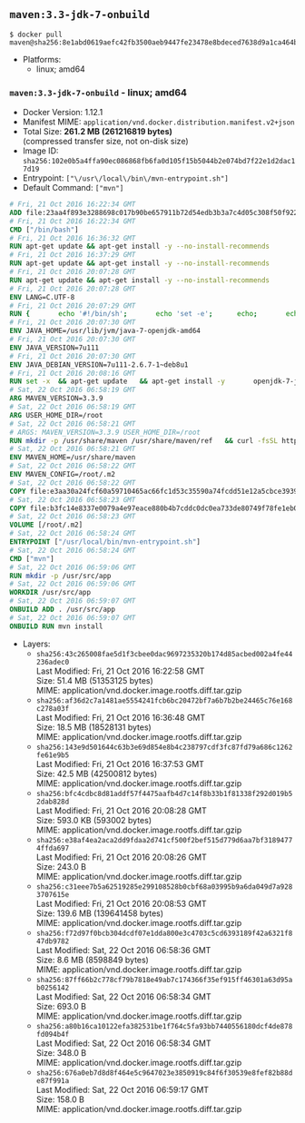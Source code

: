 ## `maven:3.3-jdk-7-onbuild`

```console
$ docker pull maven@sha256:8e1abd0619aefc42fb3500aeb9447fe23478e8bdeced7638d9a1ca464b8828ea
```

-	Platforms:
	-	linux; amd64

### `maven:3.3-jdk-7-onbuild` - linux; amd64

-	Docker Version: 1.12.1
-	Manifest MIME: `application/vnd.docker.distribution.manifest.v2+json`
-	Total Size: **261.2 MB (261216819 bytes)**  
	(compressed transfer size, not on-disk size)
-	Image ID: `sha256:102e0b5a4ffa90ec086868fb6fa0d105f15b5044b2e074bd7f22e1d2dac17d19`
-	Entrypoint: `["\/usr\/local\/bin\/mvn-entrypoint.sh"]`
-	Default Command: `["mvn"]`

```dockerfile
# Fri, 21 Oct 2016 16:22:34 GMT
ADD file:23aa4f893e3288698c017b90be657911b72d54edb3b3a7c4d05c308f50f9228f in / 
# Fri, 21 Oct 2016 16:22:34 GMT
CMD ["/bin/bash"]
# Fri, 21 Oct 2016 16:36:32 GMT
RUN apt-get update && apt-get install -y --no-install-recommends 		ca-certificates 		curl 		wget 	&& rm -rf /var/lib/apt/lists/*
# Fri, 21 Oct 2016 16:37:29 GMT
RUN apt-get update && apt-get install -y --no-install-recommends 		bzr 		git 		mercurial 		openssh-client 		subversion 				procps 	&& rm -rf /var/lib/apt/lists/*
# Fri, 21 Oct 2016 20:07:28 GMT
RUN apt-get update && apt-get install -y --no-install-recommends 		bzip2 		unzip 		xz-utils 	&& rm -rf /var/lib/apt/lists/*
# Fri, 21 Oct 2016 20:07:28 GMT
ENV LANG=C.UTF-8
# Fri, 21 Oct 2016 20:07:29 GMT
RUN { 		echo '#!/bin/sh'; 		echo 'set -e'; 		echo; 		echo 'dirname "$(dirname "$(readlink -f "$(which javac || which java)")")"'; 	} > /usr/local/bin/docker-java-home 	&& chmod +x /usr/local/bin/docker-java-home
# Fri, 21 Oct 2016 20:07:30 GMT
ENV JAVA_HOME=/usr/lib/jvm/java-7-openjdk-amd64
# Fri, 21 Oct 2016 20:07:30 GMT
ENV JAVA_VERSION=7u111
# Fri, 21 Oct 2016 20:07:30 GMT
ENV JAVA_DEBIAN_VERSION=7u111-2.6.7-1~deb8u1
# Fri, 21 Oct 2016 20:08:16 GMT
RUN set -x 	&& apt-get update 	&& apt-get install -y 		openjdk-7-jdk="$JAVA_DEBIAN_VERSION" 	&& rm -rf /var/lib/apt/lists/* 	&& [ "$JAVA_HOME" = "$(docker-java-home)" ]
# Sat, 22 Oct 2016 06:58:19 GMT
ARG MAVEN_VERSION=3.3.9
# Sat, 22 Oct 2016 06:58:19 GMT
ARG USER_HOME_DIR=/root
# Sat, 22 Oct 2016 06:58:21 GMT
# ARGS: MAVEN_VERSION=3.3.9 USER_HOME_DIR=/root
RUN mkdir -p /usr/share/maven /usr/share/maven/ref   && curl -fsSL http://apache.osuosl.org/maven/maven-3/$MAVEN_VERSION/binaries/apache-maven-$MAVEN_VERSION-bin.tar.gz     | tar -xzC /usr/share/maven --strip-components=1   && ln -s /usr/share/maven/bin/mvn /usr/bin/mvn
# Sat, 22 Oct 2016 06:58:21 GMT
ENV MAVEN_HOME=/usr/share/maven
# Sat, 22 Oct 2016 06:58:22 GMT
ENV MAVEN_CONFIG=/root/.m2
# Sat, 22 Oct 2016 06:58:22 GMT
COPY file:e3aa30a24fcf60a59710465ac66fc1d53c35590a74fcdd51e12a5cbce393904b in /usr/local/bin/mvn-entrypoint.sh 
# Sat, 22 Oct 2016 06:58:23 GMT
COPY file:b3fc14e8337e0079a4e97eace880b4b7cddc0dc0ea733de80749f78fe1eb089a in /usr/share/maven/ref/ 
# Sat, 22 Oct 2016 06:58:23 GMT
VOLUME [/root/.m2]
# Sat, 22 Oct 2016 06:58:24 GMT
ENTRYPOINT ["/usr/local/bin/mvn-entrypoint.sh"]
# Sat, 22 Oct 2016 06:58:24 GMT
CMD ["mvn"]
# Sat, 22 Oct 2016 06:59:06 GMT
RUN mkdir -p /usr/src/app
# Sat, 22 Oct 2016 06:59:06 GMT
WORKDIR /usr/src/app
# Sat, 22 Oct 2016 06:59:07 GMT
ONBUILD ADD . /usr/src/app
# Sat, 22 Oct 2016 06:59:07 GMT
ONBUILD RUN mvn install
```

-	Layers:
	-	`sha256:43c265008fae5d1f3cbee0dac9697235320b174d85acbed002a4fe44236adec0`  
		Last Modified: Fri, 21 Oct 2016 16:22:58 GMT  
		Size: 51.4 MB (51353125 bytes)  
		MIME: application/vnd.docker.image.rootfs.diff.tar.gzip
	-	`sha256:af36d2c7a1481ae5554241fcb6bc20472bf7a6b7b2be24465c76e168c278a03f`  
		Last Modified: Fri, 21 Oct 2016 16:36:48 GMT  
		Size: 18.5 MB (18528131 bytes)  
		MIME: application/vnd.docker.image.rootfs.diff.tar.gzip
	-	`sha256:143e9d501644c63b3e69d854e8b4c238797cdf3fc87fd79a686c1262fe61e9b5`  
		Last Modified: Fri, 21 Oct 2016 16:37:53 GMT  
		Size: 42.5 MB (42500812 bytes)  
		MIME: application/vnd.docker.image.rootfs.diff.tar.gzip
	-	`sha256:bfc4cdbc8d81addf57f4475aafb4d7c14f8b33b1f81338f292d019b52dab828d`  
		Last Modified: Fri, 21 Oct 2016 20:08:28 GMT  
		Size: 593.0 KB (593002 bytes)  
		MIME: application/vnd.docker.image.rootfs.diff.tar.gzip
	-	`sha256:e38af4ea2aca2dd9fdaa2d741cf500f2bef515d779d6aa7bf31894774ffda697`  
		Last Modified: Fri, 21 Oct 2016 20:08:26 GMT  
		Size: 243.0 B  
		MIME: application/vnd.docker.image.rootfs.diff.tar.gzip
	-	`sha256:c31eee7b5a62519285e299108528b0cbf68a03995b9a6da049d7a9283707615e`  
		Last Modified: Fri, 21 Oct 2016 20:08:53 GMT  
		Size: 139.6 MB (139641458 bytes)  
		MIME: application/vnd.docker.image.rootfs.diff.tar.gzip
	-	`sha256:f72d97f0bcb304dcdf07e1dda800e3c4703c5cd6393189f42a6321f847db9782`  
		Last Modified: Sat, 22 Oct 2016 06:58:36 GMT  
		Size: 8.6 MB (8598849 bytes)  
		MIME: application/vnd.docker.image.rootfs.diff.tar.gzip
	-	`sha256:87ff66b2c778cf79b7818e49ab7c174366f35ef915ff46301a63d95ab0256142`  
		Last Modified: Sat, 22 Oct 2016 06:58:34 GMT  
		Size: 693.0 B  
		MIME: application/vnd.docker.image.rootfs.diff.tar.gzip
	-	`sha256:a80b16ca10122efa382531be1f764c5fa93bb7440556180dcf4de878fd094b4f`  
		Last Modified: Sat, 22 Oct 2016 06:58:34 GMT  
		Size: 348.0 B  
		MIME: application/vnd.docker.image.rootfs.diff.tar.gzip
	-	`sha256:676a0eb7d8d8f464e5c9647023e3850919c84f6f30539e8fef82b88de87f991a`  
		Last Modified: Sat, 22 Oct 2016 06:59:17 GMT  
		Size: 158.0 B  
		MIME: application/vnd.docker.image.rootfs.diff.tar.gzip
